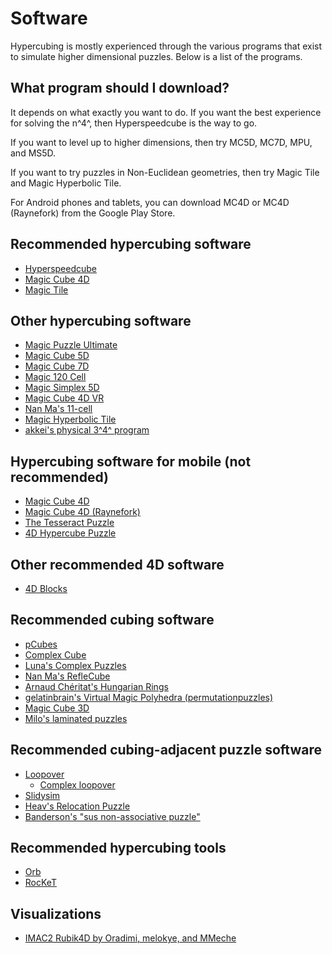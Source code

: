 # Software

Hypercubing is mostly experienced through the various programs that exist to simulate higher dimensional puzzles. Below is a list of the programs.

## What program should I download?

It depends on what exactly you want to do. If you want the best experience for solving the n^4^, then Hyperspeedcube is the way to go.

If you want to level up to higher dimensions, then try MC5D, MC7D, MPU, and MS5D.

If you want to try puzzles in Non-Euclidean geometries, then try Magic Tile and Magic Hyperbolic Tile.

For Android phones and tablets, you can download MC4D or MC4D (Raynefork) from the Google Play Store.

## Recommended hypercubing software

- [Hyperspeedcube](/software/hyperspeedcube)
- [Magic Cube 4D](/software/magiccube4d)
- [Magic Tile](http://roice3.org/magictile/)

## Other hypercubing software

- [Magic Puzzle Ultimate](/software/magicpuzzleultimate)
- [Magic Cube 5D](https://www.gravitation3d.com/magiccube5d/)
- [Magic Cube 7D](https://superliminal.com/andrey/mc7d/)
- [Magic 120 Cell](http://www.gravitation3d.com/magic120cell/index.html)
- [Magic Simplex 5D](https://superliminal.com/andrey/ms5d/)
- [Magic Cube 4D VR](https://store.steampowered.com/app/2413000/Magic_Cube_4D_VR/)
- [Nan Ma's 11-cell](https://superliminal.com/cube/ElevenCell.jar)
- [Magic Hyperbolic Tile](https://superliminal.com/andrey/mht633/)
- [akkei's physical 3^4^ program](https://discord.com/channels/852389089268858922/903095477568938035/1048694090839101581)

## Hypercubing software for mobile (not recommended)

- [Magic Cube 4D](https://play.google.com/store/apps/details?id=com.superliminal.magiccube4d)
- [Magic Cube 4D (Raynefork)](https://play.google.com/store/apps/details?id=me.rayzz.magiccube4d)
- [The Tesseract Puzzle](https://play.google.com/store/apps/details?id=com.MadMagics.OpenGL_Shaders)
- [4D Hypercube Puzzle](https://play.google.com/store/apps/details?id=com.tesseract_game&hl=en_US&gl=US)

## Other recommended 4D software

- [4D Blocks](https://www.urticator.net/blocks/)

## Recommended cubing software

- [pCubes](https://twistypuzzles.com/forum/viewtopic.php?t=27054)
- [Complex Cube](https://twistypuzzles.com/forum/viewtopic.php?f=1&t=22353)
- [Luna's Complex Puzzles](https://sonicpineapple.github.io/Complex-Puzzles/Complex.html)
- [Nan Ma's RefleCube](https://www.nan.ma/reflecube/)
- [Arnaud Chéritat's Hungarian Rings](https://www.math.univ-toulouse.fr/~cheritat/AppletsDivers/AnneauxHongrois/)
- [gelatinbrain's Virtual Magic Polyhedra (permutationpuzzles)](https://github.com/Hypercubers/gelatinbrain/)
- [Magic Cube 3D](https://github.com/rzhao271/MC3D/releases/latest/)
- [Milo's laminated puzzles](https://github.com/milojacquet/laminated)

## Recommended cubing-adjacent puzzle software

- [Loopover](https://loopover.xyz/)
  - [Complex loopover](https://milojacquet.com/loopover/complex)
- [Slidysim](https://www.slidysim.com/)
- [Heav's Relocation Puzzle](https://github.com/heav-4/relocation)
- [Banderson's "sus non-associative puzzle"](https://github.com/lopidoff/sus-non-ass-puzzle-family)

## Recommended hypercubing tools

- [Orb](https://milojacquet.com/twisty/orb)
- [RocKeT](https://github.com/HactarCE/rocket)

## Visualizations

- [IMAC2 Rubik4D by Oradimi, melokye, and MMeche](https://github.com/melokye/IMAC2_Rubik4D)
